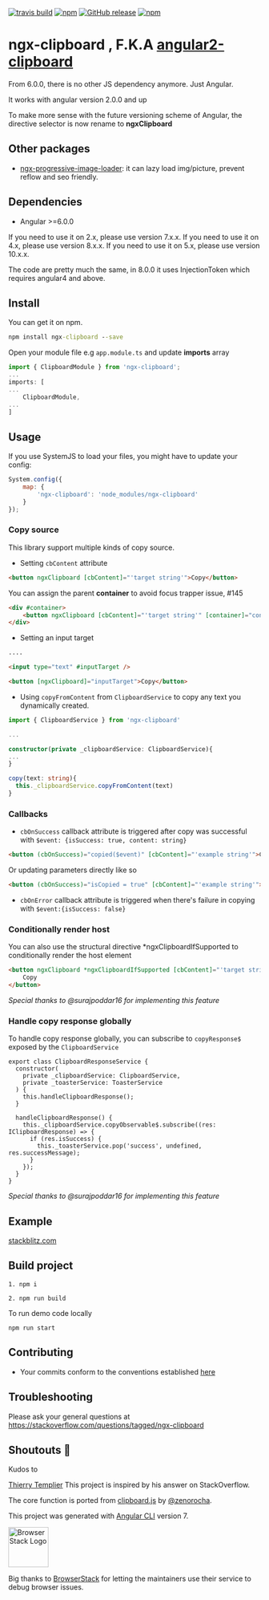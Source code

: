 [![travis build](https://img.shields.io/travis/maxisam/ngx-clipboard.svg?style=flat-square)](https://travis-ci.org/maxisam/ngx-clipboard)
[![npm](https://img.shields.io/npm/dt/ngx-clipboard.svg?style=flat-square)](https://www.npmjs.com/package/ngx-clipboard)
[![GitHub release](https://img.shields.io/github/release/maxisam/ngx-clipboard.svg?style=flat-square)](https://github.com/maxisam/ngx-clipboard/releases)
[![npm](https://img.shields.io/npm/l/ngx-clipboard.svg?style=flat-square)]()

# ngx-clipboard , F.K.A [angular2-clipboard](https://www.npmjs.com/package/angular2-clipboard)

From 6.0.0, there is no other JS dependency anymore. Just Angular.

It works with angular version 2.0.0 and up

To make more sense with the future versioning scheme of Angular, the directive selector is now rename to **ngxClipboard**

## Other packages

-   [ngx-progressive-image-loader](https://github.com/maxisam/ngx-progressive-image-loader): it can lazy load img/picture, prevent reflow and seo friendly.

## Dependencies

-   Angular >=6.0.0

If you need to use it on 2.x, please use version 7.x.x.
If you need to use it on 4.x, please use version 8.x.x.
If you need to use it on 5.x, please use version 10.x.x.

The code are pretty much the same, in 8.0.0 it uses InjectionToken which requires angular4 and above.

## Install

You can get it on npm.

```bat
npm install ngx-clipboard --save
```

Open your module file e.g `app.module.ts` and update **imports** array

```ts
import { ClipboardModule } from 'ngx-clipboard';
...
imports: [
...
    ClipboardModule,
...
]
```

## Usage

If you use SystemJS to load your files, you might have to update your config:

```js
System.config({
    map: {
        'ngx-clipboard': 'node_modules/ngx-clipboard'
    }
});
```

### Copy source

This library support multiple kinds of copy source.

-   Setting `cbContent` attribute

```html
<button ngxClipboard [cbContent]="'target string'">Copy</button>
```

You can assign the parent **container** to avoid focus trapper issue, #145

```html
<div #container>
    <button ngxClipboard [cbContent]="'target string'" [container]="container">Copy</button>
</div>
```

-   Setting an input target

```html
....

<input type="text" #inputTarget />

<button [ngxClipboard]="inputTarget">Copy</button>
```

-   Using `copyFromContent` from `ClipboardService` to copy any text you dynamically created.

```ts
import { ClipboardService } from 'ngx-clipboard'

...

constructor(private _clipboardService: ClipboardService){
...
}

copy(text: string){
  this._clipboardService.copyFromContent(text)
}
```

### Callbacks

-   `cbOnSuccess` callback attribute is triggered after copy was successful with `$event: {isSuccess: true, content: string}`

```html
<button (cbOnSuccess)="copied($event)" [cbContent]="'example string'">Copied</button>
```

Or updating parameters directly like so

```html
<button (cbOnSuccess)="isCopied = true" [cbContent]="'example string'">Copied</button>
```

-   `cbOnError` callback attribute is triggered when there's failure in copying with `$event:{isSuccess: false}`

### Conditionally render host

You can also use the structural directive \*ngxClipboardIfSupported to conditionally render the host element

```html
<button ngxClipboard *ngxClipboardIfSupported [cbContent]="'target string'" (cbOnSuccess)="isCopied = true">
    Copy
</button>
```

_Special thanks to @surajpoddar16 for implementing this feature_

### Handle copy response globally

To handle copy response globally, you can subscribe to `copyResponse$` exposed by the `ClipboardService`

```
export class ClipboardResponseService {
  constructor(
    private _clipboardService: ClipboardService,
    private _toasterService: ToasterService
  ) {
    this.handleClipboardResponse();
  }

  handleClipboardResponse() {
    this._clipboardService.copyObservable$.subscribe((res: IClipboardResponse) => {
      if (res.isSuccess) {
        this._toasterService.pop('success', undefined, res.successMessage);
      }
    });
  }
}
```

_Special thanks to @surajpoddar16 for implementing this feature_

## Example

[stackblitz.com](https://stackblitz.com/github/maxisam/ngx-clipboard)

## Build project

```
1. npm i

2. npm run build
```

To run demo code locally

`npm run start`

## Contributing

-   Your commits conform to the conventions established [here](https://github.com/conventional-changelog/conventional-changelog-angular/blob/master/convention.md)

## Troubleshooting

Please ask your general questions at https://stackoverflow.com/questions/tagged/ngx-clipboard

## Shoutouts 🙏

Kudos to

[Thierry Templier](http://stackoverflow.com/a/36330518/667767) This project is inspired by his answer on StackOverflow.

The core function is ported from [clipboard.js](http://zenorocha.github.io/clipboard.js/) by [@zenorocha](https://twitter.com/zenorocha).

This project was generated with [Angular CLI](https://github.com/angular/angular-cli) version 7.

<img src="https://www.browserstack.com/images/layout/browserstack-logo-600x315.png" height="80" title="BrowserStack Logo" alt="BrowserStack Logo" />

Big thanks to [BrowserStack](https://www.browserstack.com) for letting the maintainers use their service to debug browser issues.
